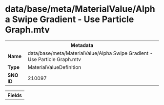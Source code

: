 <h1>data/base/meta/MaterialValue/Alpha Swipe Gradient - Use Particle Graph.mtv</h1><table><tr><th colspan="100%">Metadata</th></tr><tr><td><b>Name</b></td><td>data/base/meta/MaterialValue/Alpha Swipe Gradient - Use Particle Graph.mtv</td></tr><tr><td><b>Type</b></td><td>MaterialValueDefinition</td></tr><tr><td><b>SNO ID</b></td><td>210097</td></tr></table>

<table><tr><th colspan="100%">Fields</th></tr></table>

